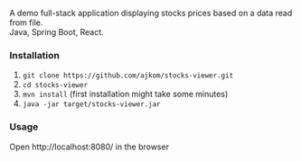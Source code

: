 A demo full-stack application displaying stocks prices based on a data read from file. <br />
Java, Spring Boot, React.

### Installation
1. `git clone https://github.com/ajkom/stocks-viewer.git`
2. `cd stocks-viewer`
3. `mvn install` (first installation might take some minutes)
4. `java -jar target/stocks-viewer.jar`

### Usage
Open http://localhost:8080/ in the browser
